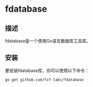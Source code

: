 # fdatabase

## 描述

fdatabase是一个使用Go语言数据库工具库。

## 安装

要安装fdatabase库，你可以使用以下命令：

```bash
go get github.com/fzf-labs/fdatabase
```